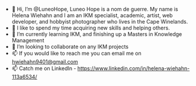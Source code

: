- 👋 Hi, I’m @LuneoHope, Luneo Hope is a nom de guerre. My name is Helena Wiehahn and I am an IKM specialist, academic, artist, web developer, and hobbyist photographer who lives in the Cape Winelands. 
- 👀 I like to spend my time acquiring new skills and helping others.
- 🌱 I’m currently learning IKM, and finishing up a Masters in Knowledge Management
- 💞️ I’m looking to collaborate on any IKM projects
- 📫 If you would like to reach me you can email me on hwiehahn9401@gmail.com
- 📫 Catch me on LinkedIn - https://www.linkedin.com/in/helena-wiehahn-113a6534/
<!---
LuneoHope/LuneoHope is a ✨ special ✨ repository because its `README.md` (this file) appears on your GitHub profile.
You can click the Preview link to take a look at your changes.
--->
